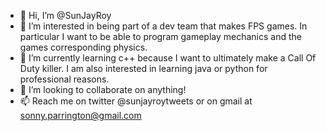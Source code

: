 - 👋 Hi, I’m @SunJayRoy
- 👀 I’m interested in being part of a dev team that makes FPS games. In particular I want to be able to program gameplay mechanics and the games corresponding physics. 
- 🌱 I’m currently learning c++ because I want to ultimately make a Call Of Duty killer. I am also interested in learning java or python for professional reasons.
- 💞️ I’m looking to collaborate on anything!
- 📫 Reach me on twitter @sunjayroytweets or on gmail at sonny.parrington@gmail.com

<!---
SunJayRoy/SunJayRoy is a ✨ special ✨ repository because its `README.md` (this file) appears on your GitHub profile.
You can click the Preview link to take a look at your changes.
--->
